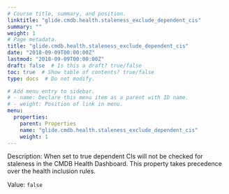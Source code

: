```yaml
---
# Course title, summary, and position.
linktitle: "glide.cmdb.health.staleness_exclude_dependent_cis"
summary: ""
weight: 1
# Page metadata.
title: "glide.cmdb.health.staleness_exclude_dependent_cis"
date: "2018-09-09T00:00:00Z"
lastmod: "2018-09-09T00:00:00Z"
draft: false  # Is this a draft? true/false
toc: true  # Show table of contents? true/false
type: docs  # Do not modify.

# Add menu entry to sidebar.
# - name: Declare this menu item as a parent with ID name.
# - weight: Position of link in menu.
menu:
  properties:
    parent: Properties
    name: "glide.cmdb.health.staleness_exclude_dependent_cis"
    weight: 1
---
```


Description: When set to true dependent CIs will not be checked for staleness in the CMDB Health Dashboard. This property takes precedence over the health inclusion rules.


Value: `false`